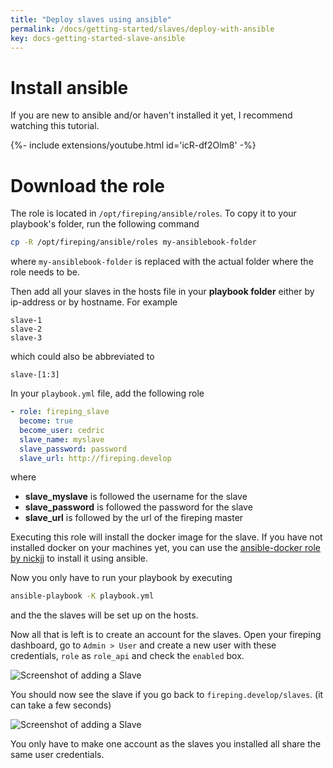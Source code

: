 ```yaml
---
title: "Deploy slaves using ansible"
permalink: /docs/getting-started/slaves/deploy-with-ansible
key: docs-getting-started-slave-ansible
---
```


# Install ansible

If you are new to ansible and/or haven't installed it yet, I recommend watching this tutorial.

<div>{%- include extensions/youtube.html id='icR-df2Olm8' -%}</div>

# Download the role

The role is located in `/opt/fireping/ansible/roles`.
To copy it to your playbook's folder, run the following command

```bash
cp -R /opt/fireping/ansible/roles my-ansiblebook-folder
```

where `my-ansiblebook-folder` is replaced with the actual folder where the role needs to be.

Then add all your slaves in the hosts file in your **playbook folder** either by ip-address or by hostname.
For example
```
slave-1
slave-2
slave-3
```

which could also be abbreviated to

```
slave-[1:3]
```

In your `playbook.yml` file, add the following role
```yaml
- role: fireping_slave
  become: true
  become_user: cedric
  slave_name: myslave
  slave_password: password
  slave_url: http://fireping.develop
```

where 
- **slave_myslave** is followed the username for the slave
- **slave_password** is followed the password for the slave
- **slave_url** is followed by the url of the fireping master

Executing this role will install the docker image for the slave.
If you have not installed docker on your machines yet, you can use the [ansible-docker role by nickjj](https://github.com/nickjj/ansible-docker) to install it using ansible.

Now you only have to run your playbook by executing

```bash
ansible-playbook -K playbook.yml
```

and the the slaves will be set up on the hosts.

Now all that is left is to create an account for the slaves.
Open your fireping dashboard, go to `Admin > User` and create a new user with these credentials, `role` as `role_api` and check the `enabled` box.

![Screenshot of adding a Slave](/fireping/assets/images/adding_slave_user.png)

You should now see the slave if you go back to `fireping.develop/slaves`. (it can take a few seconds)

![Screenshot of adding a Slave](/fireping/assets/images/slaves_added_list.png)

You only have to make one account as the slaves you installed all share the same user credentials.
